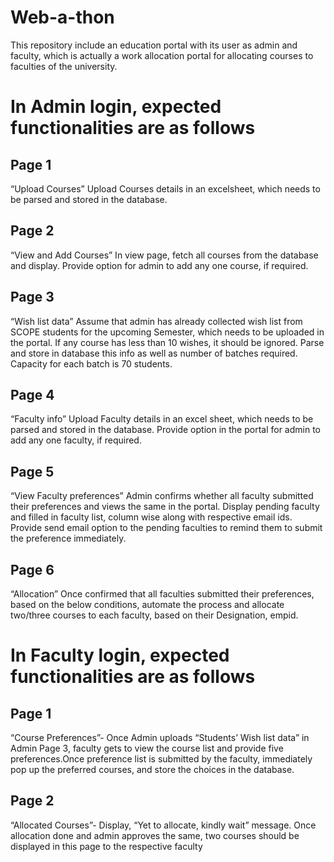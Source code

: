 # Web-a-thon
This repository include an education portal with its user as admin and faculty, which is actually a work allocation portal for allocating courses to faculties of the university.
# In Admin login, expected functionalities are as follows
## Page 1
“Upload Courses”
Upload Courses details in an excelsheet, which needs to be parsed and stored in the database.
## Page 2
“View and Add Courses”
In view page, fetch all courses from the database and display. Provide option for admin to add
any one course, if required.
## Page 3
“Wish list data”
Assume that admin has already collected wish list from SCOPE students for the upcoming
Semester, which needs to be uploaded in the portal. If any course has less than 10 wishes, it
should be ignored. Parse and store in database this info as well as number of batches required.
Capacity for each batch is 70 students.
## Page 4
“Faculty info”
Upload Faculty details in an excel sheet, which needs to be parsed and stored in the database.
Provide option in the portal for admin to add any one faculty, if required.
## Page 5
“View Faculty preferences”
Admin confirms whether all faculty submitted their preferences and views the same in the
portal. Display pending faculty and filled in faculty list, column wise along with respective
email ids. Provide send email option to the pending faculties to remind them to submit the
preference immediately.
## Page 6
“Allocation”
Once confirmed that all faculties submitted their preferences, based on the below conditions,
automate the process and allocate two/three courses to each faculty, based on their
Designation, empid.
# In Faculty login, expected functionalities are as follows
## Page 1
“Course Preferences”- Once Admin uploads “Students’ Wish list data” in Admin Page 3, faculty gets to view the
course list and provide five preferences.Once preference list is submitted by the faculty, immediately pop up the preferred courses,
and store the choices in the database.
## Page 2
“Allocated Courses”- Display, “Yet to allocate, kindly wait” message. Once allocation done and admin approves the
same, two courses should be displayed in this page to the respective faculty
